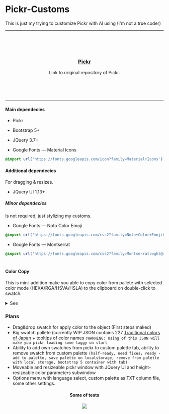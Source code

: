 # Pickr-Customs
This is just my trying to customize Pickr with AI using (I'm not a true coder)
<hr><br/><br/><br/>

<h3 align="center">
   <a href="https://github.com/simonwep/pickr">Pickr</a>
</h3>
<p align="center">Link to original repository of Pickr.</p>
<br/><br/><br/><hr>

#### Main dependecies
- Pickr
- Bootstrap 5+
- JQuery 3.7+

- Google Fonts — Material Icons
```css
@import url('https://fonts.googleapis.com/icon?family=Material+Icons');
```

#### Additional dependecies
For dragging & resizes.
- JQuery UI 1.13+

##### Minor dependecies
Is not required, just stylizing my customs.
- Google Fonts — Noto Color Emoji
```css
@import url('https://fonts.googleapis.com/css2?family=Noto+Color+Emoji&display=swap');
```
- Google Fonts — Montserrat
```css
@import url('https://fonts.googleapis.com/css2?family=Montserrat:wght@400;600&display=swap');
```

#

#### Color Copy
This is mini-addition make you able to copy color from pallete with selected color mode (HEXA/RGA/HSVA/HSLA) to the clipboard on double-click to swatch.
<details>
  <summary>See</summary>
<p align="center">
  <img src="https://i.imgur.com/hVDbWer.gif">
</p>

<h4 align="center"><a href="https://demernkardaz.github.io/Pickr-Customs/demo_cc.html" target="_blank">Demo</a></h4>

	
##### JS
```js
    // "pickr" must be available in code for this, i.e. const pickr = Pickr.create({...)};
    function convertColor(color, inputValue) {
        let roundedColorString = null;
        if (typeof color === "string") {
            color = pickr.Color.fromString(color);
        }
        if (inputValue === "HEXA") {
            roundedColorString = color.toHEXA().toString();
        } else if (inputValue === "RGBA") {
            roundedColorString = `rgba(${Math.round(color.toRGBA()[0])}, ${Math.round(color.toRGBA()[1])}, ${Math.round(color.toRGBA()[2])}, ${color.a})`;
        } else if (inputValue === "CMYK") {
            roundedColorString = `cmyk(${Math.round(color.toCMYK()[0])}%, ${Math.round(color.toCMYK()[1])}%, ${Math.round(color.toCMYK()[2])}%, ${Math.round(color.toCMYK()[3])}%)`;
        } else if (inputValue === "HSLA") {
            roundedColorString = `hsla(${Math.round(color.toHSLA()[0])}, ${Math.round(color.toHSLA()[1])}%, ${Math.round(color.toHSLA()[2])}%, ${color.a})`;
        } else if (inputValue === "HSVA") {
            roundedColorString = `hsva(${Math.round(color.toHSVA()[0])}, ${Math.round(color.toHSVA()[1])}%, ${Math.round(color.toHSVA()[2])}%, ${color.a})`;
        }
        return roundedColorString;
    }
    $("[aria-label='color swatch']").on("dblclick", function () {
        var valueElement = $(".pcr-type.active");
        var inputValue = valueElement.data("type");
        const color = pickr.getColor($(this)[0]);
        if (color) {
            let roundedColorString = convertColor(color, inputValue);
            navigator.clipboard.writeText(`${roundedColorString}`);

            if ($(this).hasClass('on_overlay_ofclick')) {
                $(this).removeClass('on_overlay_ofclick')
                clearTimeout(endTimeout);
                setTimeout(() => { $(this).addClass('on_overlay_ofclick'); }, 10);
            } else {
                $(this).addClass('on_overlay_ofclick');
            }
            endTimeout = setTimeout(() => {
                $(this).removeClass('on_overlay_ofclick');
            }, 1400);
        }
    });
```
##### Style
```css
[aria-label='color swatch'].on_overlay_ofclick {
    background: linear-gradient(var(--pcr-color), var(--pcr-color)), url("data:image/svg+xml;utf8, <svg xmlns=\"http://www.w3.org/2000/svg\" viewBox=\"0 0 2 2\"><path fill=\"white\" d=\"M1,0H2V1H1V0ZM0,1H1V2H0V1Z\"/><path fill=\"gray\" d=\"M0,0H1V1H0V0ZM1,1H2V2H1V1Z\"/></svg>") !important;
    background-size: 6px !important;
}

[aria-label='color swatch'].on_overlay_ofclick::before {
    animation: fadeOut 1s ease 0.5s forwards;
}

[aria-label='color swatch'].on_overlay_ofclick::after {
    background-image: url('data:image/svg+xml;utf8, <svg xmlns="http://www.w3.org/2000/svg" enable-background="new 0 0 24 24" height="24" viewBox="0 0 28 26" width="24"><rect fill="none" height="24" width="24"/><path fill="white" d="M22,5.18L10.59,16.6l-4.24-4.24l1.41-1.41l2.83,2.83l10-10L22,5.18z M19.79,10.22C19.92,10.79,20,11.39,20,12 c0,4.42-3.58,8-8,8s-8-3.58-8-8c0-4.42,3.58-8,8-8c1.58,0,3.04,0.46,4.28,1.25l1.44-1.44C16.1,2.67,14.13,2,12,2C6.48,2,2,6.48,2,12 c0,5.52,4.48,10,10,10s10-4.48,10-10c0-1.19-0.22-2.33-0.6-3.39L19.79,10.22z"/><style xmlns="" type="text/css" id="igtranslator-color"/></svg>') !important;
    background-blend-mode: luminosity;
    transition: all 0.5s ease;
    z-index: 100;
    opacity: 0.5;
    animation: fadeOut 1s ease 0.5s forwards;
}

@keyframes fadeOut {

    100% {
        opacity: 0;
        filter: brightness(200%);
    }
}
```

</details>

### Plans
- Drag&drop swatch for apply color to the object (First steps maked)
- Big swatch pallete (currently WIP JSON contains 227 [Traditional colors of Japan](https://en.wikipedia.org/wiki/Traditional_colors_of_Japan) + tooltips of color names `!WARNING: Using of this JSON will make you pickr loading some laggy on start`
- Ability to add own swatches from pickr to custom palette tab, ability to remove swatch from custom palette `(half-ready, need fixes; ready - add to palette, save palette on localstorage, remove from palette with local storage, bootstrap 5 container with tab)`
- Moveable and resizeable pickr window with JQuery UI and height-resizeable color parameters subwindow
- Options menu with language select, custom palette as TXT column file, some other settings.

<h4 align="center">
	Some of tests
</h4>
<p align="center">
	<img src="https://i.imgur.com/go92iyU.gif">
</p>



